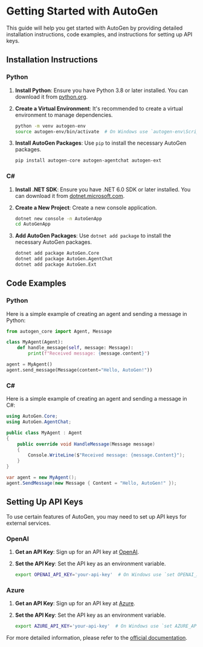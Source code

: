 # Getting Started with AutoGen

This guide will help you get started with AutoGen by providing detailed installation instructions, code examples, and instructions for setting up API keys.

## Installation Instructions

### Python

1. **Install Python**: Ensure you have Python 3.8 or later installed. You can download it from [python.org](https://www.python.org/downloads/).

2. **Create a Virtual Environment**: It's recommended to create a virtual environment to manage dependencies.
   ```sh
   python -m venv autogen-env
   source autogen-env/bin/activate  # On Windows use `autogen-env\Scripts\activate`
   ```

3. **Install AutoGen Packages**: Use `pip` to install the necessary AutoGen packages.
   ```sh
   pip install autogen-core autogen-agentchat autogen-ext
   ```

### C#

1. **Install .NET SDK**: Ensure you have .NET 6.0 SDK or later installed. You can download it from [dotnet.microsoft.com](https://dotnet.microsoft.com/download).

2. **Create a New Project**: Create a new console application.
   ```sh
   dotnet new console -n AutoGenApp
   cd AutoGenApp
   ```

3. **Add AutoGen Packages**: Use `dotnet add package` to install the necessary AutoGen packages.
   ```sh
   dotnet add package AutoGen.Core
   dotnet add package AutoGen.AgentChat
   dotnet add package AutoGen.Ext
   ```

## Code Examples

### Python

Here is a simple example of creating an agent and sending a message in Python:

```python
from autogen_core import Agent, Message

class MyAgent(Agent):
    def handle_message(self, message: Message):
        print(f"Received message: {message.content}")

agent = MyAgent()
agent.send_message(Message(content="Hello, AutoGen!"))
```

### C#

Here is a simple example of creating an agent and sending a message in C#:

```csharp
using AutoGen.Core;
using AutoGen.AgentChat;

public class MyAgent : Agent
{
    public override void HandleMessage(Message message)
    {
        Console.WriteLine($"Received message: {message.Content}");
    }
}

var agent = new MyAgent();
agent.SendMessage(new Message { Content = "Hello, AutoGen!" });
```

## Setting Up API Keys

To use certain features of AutoGen, you may need to set up API keys for external services.

### OpenAI

1. **Get an API Key**: Sign up for an API key at [OpenAI](https://beta.openai.com/signup/).

2. **Set the API Key**: Set the API key as an environment variable.
   ```sh
   export OPENAI_API_KEY='your-api-key'  # On Windows use `set OPENAI_API_KEY=your-api-key`
   ```

### Azure

1. **Get an API Key**: Sign up for an API key at [Azure](https://azure.microsoft.com/en-us/free/).

2. **Set the API Key**: Set the API key as an environment variable.
   ```sh
   export AZURE_API_KEY='your-api-key'  # On Windows use `set AZURE_API_KEY=your-api-key`
   ```

For more detailed information, please refer to the [official documentation](https://microsoft.github.io/autogen/).
